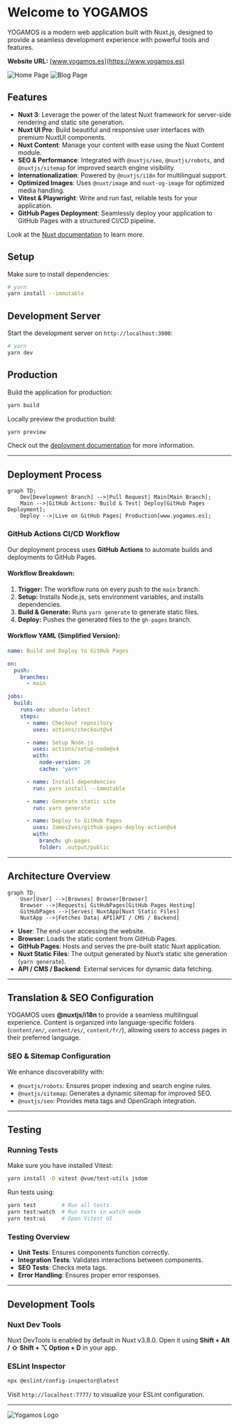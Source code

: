 # Welcome to YOGAMOS

YOGAMOS is a modern web application built with Nuxt.js, designed to provide a seamless development experience with powerful tools and features.

**Website URL:** [www.yogamos.es](https://www.yogamos.es)

<img src="https://www.yogamos.es/screenshots/home.png"  alt="Home Page">
<img src="https://www.yogamos.es/screenshots/blog.png"  alt="Blog Page">

## Features

- **Nuxt 3**: Leverage the power of the latest Nuxt framework for server-side rendering and static site generation.
- **Nuxt UI Pro**: Build beautiful and responsive user interfaces with premium NuxtUI components.
- **Nuxt Content**: Manage your content with ease using the Nuxt Content module.
- **SEO & Performance**: Integrated with `@nuxtjs/seo`, `@nuxtjs/robots`, and `@nuxtjs/sitemap` for improved search engine visibility.
- **Internationalization**: Powered by `@nuxtjs/i18n` for multilingual support.
- **Optimized Images**: Uses `@nuxt/image` and `nuxt-og-image` for optimized media handling.
- **Vitest & Playwright**: Write and run fast, reliable tests for your application.
- **GitHub Pages Deployment**: Seamlessly deploy your application to GitHub Pages with a structured CI/CD pipeline.

Look at the [Nuxt documentation](https://nuxt.com/docs/getting-started/introduction) to learn more.

## Setup

Make sure to install dependencies:

```bash
# yarn
yarn install --immutable
```

## Development Server

Start the development server on `http://localhost:3000`:

```bash
# yarn
yarn dev
```

## Production

Build the application for production:

```bash
yarn build
```

Locally preview the production build:

```bash
yarn preview
```

Check out the [deployment documentation](https://nuxt.com/docs/getting-started/deployment) for more information.

---

## Deployment Process

```mermaid
graph TD;
    Dev[Development Branch] -->|Pull Request| Main[Main Branch];
    Main -->|GitHub Actions: Build & Test| Deploy[GitHub Pages Deployment];
    Deploy -->|Live on GitHub Pages| Production[www.yogamos.es];
```

### GitHub Actions CI/CD Workflow

Our deployment process uses **GitHub Actions** to automate builds and deployments to GitHub Pages.

#### Workflow Breakdown:

1. **Trigger:** The workflow runs on every push to the `main` branch.
2. **Setup:** Installs Node.js, sets environment variables, and installs dependencies.
3. **Build & Generate:** Runs `yarn generate` to generate static files.
4. **Deploy:** Pushes the generated files to the `gh-pages` branch.

#### Workflow YAML (Simplified Version):

```yaml
name: Build and Deploy to GitHub Pages

on:
  push:
    branches:
      - main

jobs:
  build:
    runs-on: ubuntu-latest
    steps:
      - name: Checkout repository
        uses: actions/checkout@v4

      - name: Setup Node.js
        uses: actions/setup-node@v4
        with:
          node-version: 20
          cache: 'yarn'

      - name: Install dependencies
        run: yarn install --immutable

      - name: Generate static site
        run: yarn generate

      - name: Deploy to GitHub Pages
        uses: JamesIves/github-pages-deploy-action@v4
        with:
          branch: gh-pages
          folder: .output/public
```

---

## Architecture Overview

```mermaid
graph TD;
    User[User] -->|Browses| Browser[Browser]
    Browser -->|Requests| GitHubPages[GitHub Pages Hosting]
    GitHubPages -->|Serves| NuxtApp[Nuxt Static Files]
    NuxtApp -->|Fetches Data| API[API / CMS / Backend]
```

- **User**: The end-user accessing the website.
- **Browser**: Loads the static content from GitHub Pages.
- **GitHub Pages**: Hosts and serves the pre-built static Nuxt application.
- **Nuxt Static Files**: The output generated by Nuxt’s static site generation (`yarn generate`).
- **API / CMS / Backend**: External services for dynamic data fetching.

---

## Translation & SEO Configuration

YOGAMOS uses **@nuxtjs/i18n** to provide a seamless multilingual experience. Content is organized into language-specific folders (`content/en/`, `content/es/`, `content/fr/`), allowing users to access pages in their preferred language.

### SEO & Sitemap Configuration

We enhance discoverability with:

- `@nuxtjs/robots`: Ensures proper indexing and search engine rules.
- `@nuxtjs/sitemap`: Generates a dynamic sitemap for improved SEO.
- `@nuxtjs/seo`: Provides meta tags and OpenGraph integration.

---

## Testing

### Running Tests

Make sure you have installed Vitest:

```bash
yarn install -D vitest @vue/test-utils jsdom
```

Run tests using:

```bash
yarn test        # Run all tests
yarn test:watch  # Run tests in watch mode
yarn test:ui     # Open Vitest UI
```

### Testing Overview

- **Unit Tests**: Ensures components function correctly.
- **Integration Tests**: Validates interactions between components.
- **SEO Tests**: Checks meta tags.
- **Error Handling**: Ensures proper error responses.

---

## Development Tools

### Nuxt Dev Tools

Nuxt DevTools is enabled by default in Nuxt v3.8.0. Open it using **Shift + Alt / ⇧ Shift + ⌥ Option + D** in your app.

### ESLint Inspector

```bash
npx @eslint/config-inspector@latest
```

Visit `http://localhost:7777/` to visualize your ESLint configuration.

---

<img src="https://www.yogamos.es/yogamos_logo.svg" alt="Yogamos Logo">

